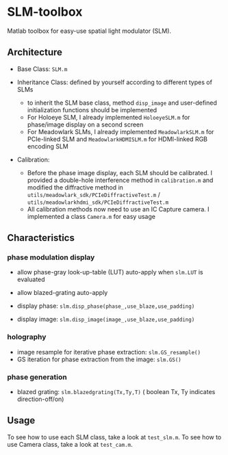 # SLM-toolbox
Matlab toolbox for easy-use spatial light modulator (SLM).

## Architecture

- Base Class: `SLM.m`

- Inheritance Class: defined by yourself according to different types of SLMs
  - to inherit the SLM base class, method `disp_image` and user-defined initialization functions should be implemented
  - For Holoeye SLM, I already implemented `HoloeyeSLM.m` for phase/image display on a second screen
  - For Meadowlark SLMs, I already implemented `MeadowlarkSLM.m` for PCIe-linked SLM and `MeadowlarkHDMISLM.m` for HDMI-linked RGB encoding SLM
- Calibration:
  - Before the phase image display, each SLM should be calibrated. I provided a double-hole interference method in `calibration.m` and modified the diffractive method in `utils/meadowlark_sdk/PCIeDiffractiveTest.m` / `utils/meadowlarkhdmi_sdk/PCIeDiffractiveTest.m` 
  - All calibration methods now need to use an IC Capture camera. I implemented a class `Camera.m` for easy usage



## Characteristics

### phase modulation display

- allow phase-gray look-up-table (LUT) auto-apply when `slm.LUT` is evaluated 

- allow blazed-grating auto-apply 

- display phase: `slm.disp_phase(phase_,use_blaze,use_padding)`
- display image: `slm.disp_image(image_,use_blaze,use_padding)`



### holography 

- image resample for iterative phase extraction: `slm.GS_resample()`
- GS iteration for phase extraction from the image: `slm.GS()`



### phase generation

- blazed grating: `slm.blazedgrating(Tx,Ty,T)` ( boolean Tx, Ty indicates direction-off/on)



## Usage

To see how to use each SLM class, take a look at `test_slm.m`. To see how to use Camera class, take a look at `test_cam.m`.

